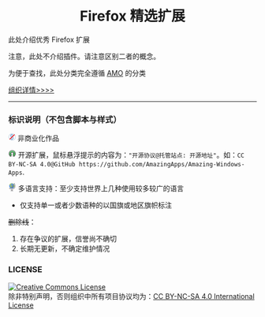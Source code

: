 <h1 align="center">Firefox 精选扩展</h1>

此处介绍优秀 Firefox 扩展

注意，此处不介绍插件。请注意区别二者的概念。

为便于查找，此处分类完全遵循 [AMO](https://addons.mozilla.org/zh-CN/) 的分类

[组织详情>>>>](https://www.gitbook.com/read/book/amazing-apps/organization-wiki)

---

### 标识说明（不包含脚本与样式）

![](../assets/noncommercial.png) 非商业化作品

![](../assets/open-source-icon.png) 开源扩展，鼠标悬浮提示的内容为：`"开源协议@托管站点: 开源地址"`。如：`CC BY-NC-SA 4.0@GitHub https://github.com/AmazingApps/Amazing-Windows-Apps`.

![](../assets/earth-globe.png) 多语言支持：至少支持世界上几种使用较多较广的语言

* 仅支持单一或者少数语种的以国旗或地区旗帜标注

~~删除线~~：

1. 存在争议的扩展，信誉尚不确切
2. 长期无更新，不确定维护情况

### LICENSE
<a rel="license" href="http://creativecommons.org/licenses/by-nc-sa/4.0/"><img alt="Creative Commons License" style="border-width:0" src="https://i.creativecommons.org/l/by-nc-sa/4.0/88x31.png" /></a><br /> 除非特别声明，否则组织中所有项目协议均为：<a rel="license" href="http://creativecommons.org/licenses/by-nc-sa/4.0/">CC BY-NC-SA 4.0 International License</a>
